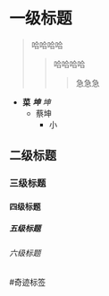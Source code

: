 # 一级标题
>哈哈哈哈  
>>哈哈哈哈  
>>>急急急

- **菜** ***坤*** *坤*<br>
     - 蔡坤
	     - 小


## 二级标题
### 三级标题

#### 四级标题
##### 五级标题
###### 六级标题
#奇迹标签 